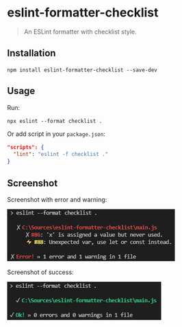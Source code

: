 # eslint-formatter-checklist

> An ESLint formatter with checklist style.

## Installation

```shell
npm install eslint-formatter-checklist --save-dev
```

## Usage

Run:

```shell
npx eslint --format checklist .
```

Or add script in your `package.json`:

```json
"scripts": {
  "lint": "eslint -f checklist ."
}
```

## Screenshot

Screenshot with error and warning:

![Screenshot with error and warning](docs/screenie-error-and-warning.jpg)

Screenshot of success:

![Screenshot of success](docs/screenie-successjpg.jpg)
